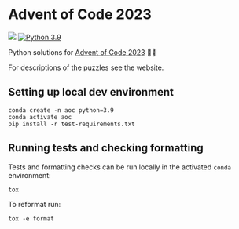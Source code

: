 # Advent of Code 2023

![](https://github.com/jswarburton/advent-of-code-2023/workflows/Python%20CI/badge.svg)
[![Python 3.9](https://img.shields.io/badge/python-3.9-blue.svg)](https://www.python.org/downloads/release/python-390/)

Python solutions for [Advent of Code 2023](https://adventofcode.com/2023) 🎄🎅

For descriptions of the puzzles see the website.

## Setting up local dev environment

    conda create -n aoc python=3.9
    conda activate aoc
    pip install -r test-requirements.txt

## Running tests and checking formatting

Tests and formatting checks can be run locally in the activated `conda` environment:

    tox

To reformat run:

    tox -e format
